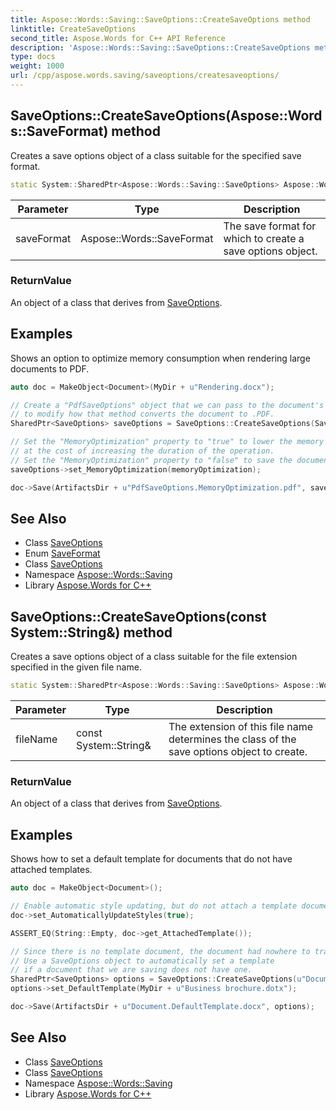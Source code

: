 ```yaml
---
title: Aspose::Words::Saving::SaveOptions::CreateSaveOptions method
linktitle: CreateSaveOptions
second_title: Aspose.Words for C++ API Reference
description: 'Aspose::Words::Saving::SaveOptions::CreateSaveOptions method. Creates a save options object of a class suitable for the specified save format in C++.'
type: docs
weight: 1000
url: /cpp/aspose.words.saving/saveoptions/createsaveoptions/
---
```

## SaveOptions::CreateSaveOptions(Aspose::Words::SaveFormat) method


Creates a save options object of a class suitable for the specified save format.

```cpp
static System::SharedPtr<Aspose::Words::Saving::SaveOptions> Aspose::Words::Saving::SaveOptions::CreateSaveOptions(Aspose::Words::SaveFormat saveFormat)
```


| Parameter | Type | Description |
| --- | --- | --- |
| saveFormat | Aspose::Words::SaveFormat | The save format for which to create a save options object. |

### ReturnValue

An object of a class that derives from [SaveOptions](../).

## Examples



Shows an option to optimize memory consumption when rendering large documents to PDF. 
```cpp
auto doc = MakeObject<Document>(MyDir + u"Rendering.docx");

// Create a "PdfSaveOptions" object that we can pass to the document's "Save" method
// to modify how that method converts the document to .PDF.
SharedPtr<SaveOptions> saveOptions = SaveOptions::CreateSaveOptions(SaveFormat::Pdf);

// Set the "MemoryOptimization" property to "true" to lower the memory footprint of large documents' saving operations
// at the cost of increasing the duration of the operation.
// Set the "MemoryOptimization" property to "false" to save the document as a PDF normally.
saveOptions->set_MemoryOptimization(memoryOptimization);

doc->Save(ArtifactsDir + u"PdfSaveOptions.MemoryOptimization.pdf", saveOptions);
```

## See Also

* Class [SaveOptions](../)
* Enum [SaveFormat](../../../aspose.words/saveformat/)
* Class [SaveOptions](../)
* Namespace [Aspose::Words::Saving](../../)
* Library [Aspose.Words for C++](../../../)
## SaveOptions::CreateSaveOptions(const System::String\&) method


Creates a save options object of a class suitable for the file extension specified in the given file name.

```cpp
static System::SharedPtr<Aspose::Words::Saving::SaveOptions> Aspose::Words::Saving::SaveOptions::CreateSaveOptions(const System::String &fileName)
```


| Parameter | Type | Description |
| --- | --- | --- |
| fileName | const System::String\& | The extension of this file name determines the class of the save options object to create. |

### ReturnValue

An object of a class that derives from [SaveOptions](../).

## Examples



Shows how to set a default template for documents that do not have attached templates. 
```cpp
auto doc = MakeObject<Document>();

// Enable automatic style updating, but do not attach a template document.
doc->set_AutomaticallyUpdateStyles(true);

ASSERT_EQ(String::Empty, doc->get_AttachedTemplate());

// Since there is no template document, the document had nowhere to track style changes.
// Use a SaveOptions object to automatically set a template
// if a document that we are saving does not have one.
SharedPtr<SaveOptions> options = SaveOptions::CreateSaveOptions(u"Document.DefaultTemplate.docx");
options->set_DefaultTemplate(MyDir + u"Business brochure.dotx");

doc->Save(ArtifactsDir + u"Document.DefaultTemplate.docx", options);
```

## See Also

* Class [SaveOptions](../)
* Class [SaveOptions](../)
* Namespace [Aspose::Words::Saving](../../)
* Library [Aspose.Words for C++](../../../)
